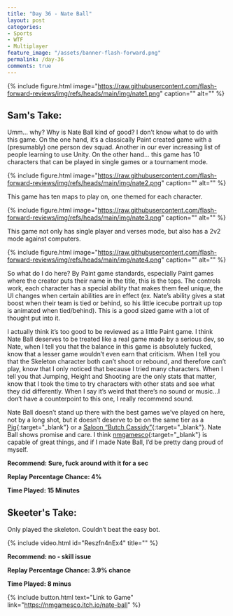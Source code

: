 ```yaml
---
title: "Day 36 - Nate Ball"
layout: post
categories:
- Sports
- WTF
- Multiplayer
feature_image: "/assets/banner-flash-forward.png"
permalink: /day-36
comments: true
---
```


{% include figure.html image="https://raw.githubusercontent.com/flash-forward-reviews/img/refs/heads/main/img/nate1.png" caption="" alt="" %}

## Sam's Take:

Umm... why? Why is Nate Ball kind of good? I don’t know what to do with this game. On the one hand, it’s a classically Paint created game with a (presumably) one person dev squad. Another in our ever increasing list of people learning to use Unity. On the other hand... this game has 10 characters that can be played in single games or a tournament mode.

{% include figure.html image="https://raw.githubusercontent.com/flash-forward-reviews/img/refs/heads/main/img/nate2.png" caption="" alt="" %}

This game has ten maps to play on, one themed for each character.

{% include figure.html image="https://raw.githubusercontent.com/flash-forward-reviews/img/refs/heads/main/img/nate3.png" caption="" alt="" %}

This game not only has single player and verses mode, but also has a 2v2 mode against computers.

{% include figure.html image="https://raw.githubusercontent.com/flash-forward-reviews/img/refs/heads/main/img/nate4.png" caption="" alt="" %}

So what do I do here? By Paint game standards, especially Paint games where the creator puts their name in the title, this is the tops. The controls work, each character has a special ability that makes them feel unique, the UI changes when certain abilities are in effect (ex. Nate’s ability gives a stat boost when their team is tied or behind, so his little icecube portrait up top is animated when tied/behind). This is a good sized game with a lot of thought put into it.

I actually think it’s too good to be reviewed as a little Paint game. I think Nate Ball deserves to be treated like a real game made by a serious dev, so Nate, when I tell you that the balance in this game is absolutely fucked, know that a lesser game wouldn’t even earn that criticism. When I tell you that the Skeleton character both can’t shoot or rebound, and therefore can’t play, know that I only noticed that because I tried many characters. When I tell you that Jumping, Height and Shooting are the only stats that matter, know that I took the time to try characters with other stats and see what they did differently. When I say it’s weird that there’s no sound or music...I don’t have a counterpoint to this one, I really recommend sound.

Nate Ball doesn’t stand up there with the best games we’ve played on here, not by a long shot, but it doesn’t deserve to be on the same tier as a [Pig](https://flash-forward-reviews.github.io/day-4){:target="_blank"} or a [Saloon “Butch Cassidy”](https://flash-forward-reviews.github.io/day-29){:target="_blank"}. Nate Ball shows promise and care. I think [nmgamesco](https://nmgamesco.itch.io/){:target="_blank"} is capable of great things, and if I made Nate Ball, I’d be pretty dang proud of myself.

**Recommend: Sure, fuck around with it for a sec**

**Replay Percentage Chance: 4%**

**Time Played: 15 Minutes**

## Skeeter's Take:

Only played the skeleton.
Couldn’t beat the easy bot.

{% include video.html id="Reszfn4nEx4" title="" %}

**Recommend: no - skill issue**

**Replay Percentage Chance: 3.9% chance**

**Time Played: 8 minus**

{% include button.html text="Link to Game" link="https://nmgamesco.itch.io/nate-ball" %}